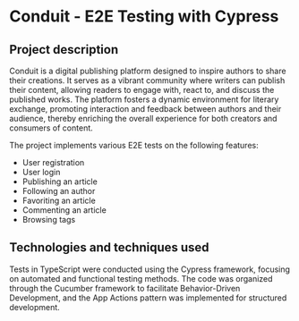 # Conduit - E2E Testing with Cypress

## Project description

Conduit is a digital publishing platform designed to inspire authors to share their creations. It serves as a vibrant community where writers can publish their content, allowing readers to engage with, react to, and discuss the published works. The platform fosters a dynamic environment for literary exchange, promoting interaction and feedback between authors and their audience, thereby enriching the overall experience for both creators and consumers of content.

The project implements various E2E tests on the following features:

-   User registration
-   User login
-   Publishing an article
-   Following an author
-   Favoriting an article
-   Commenting an article
-   Browsing tags

## Technologies and techniques used

Tests in TypeScript were conducted using the Cypress framework, focusing on automated and functional testing methods. The code was organized through the Cucumber framework to facilitate Behavior-Driven Development, and the App Actions pattern was implemented for structured development.
